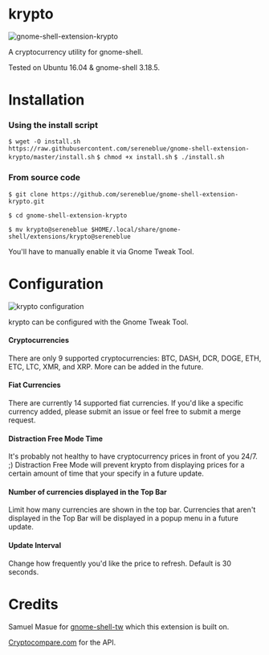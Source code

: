 # krypto

![gnome-shell-extension-krypto](https://raw.githubusercontent.com/sereneblue/gnome-shell-extension-krypto/master/screenshot.png?raw=true)

A cryptocurrency utility for gnome-shell.

Tested on Ubuntu 16.04 & gnome-shell 3.18.5.

# Installation

### Using the install script
`$ wget -O install.sh https://raw.githubusercontent.com/sereneblue/gnome-shell-extension-krypto/master/install.sh`
`$ chmod +x install.sh`
`$ ./install.sh`

### From source code

`$ git clone https://github.com/sereneblue/gnome-shell-extension-krypto.git`

`$ cd gnome-shell-extension-krypto`

`$ mv krypto@sereneblue $HOME/.local/share/gnome-shell/extensions/krypto@sereneblue`

You'll have to manually enable it via Gnome Tweak Tool.

# Configuration

![krypto configuration](https://raw.githubusercontent.com/sereneblue/gnome-shell-extension-krypto/master/configuration.png?raw=true)

krypto can be configured with the Gnome Tweak Tool.

#### Cryptocurrencies
There are only 9 supported cryptocurrencies: BTC, DASH, DCR, DOGE, ETH, ETC, LTC, XMR, and XRP. More can be added in the future.

#### Fiat Currencies
There are currently 14 supported fiat currencies. If you'd like a specific currency added, please submit an issue or feel free to submit a merge request.

#### Distraction Free Mode Time
It's probably not healthy to have cryptocurrency prices in front of you 24/7. ;) Distraction Free Mode will prevent krypto from displaying prices for a certain amount of time that your specify in a future update.

#### Number of currencies displayed in the Top Bar
Limit how many currencies are shown in the top bar. Currencies that aren't displayed in the Top Bar will be displayed in a popup menu in a future update.

#### Update Interval
Change how frequently you'd like the price to refresh. Default is 30 seconds.

# Credits

Samuel Masue for [gnome-shell-tw](https://github.com/smasue/gnome-shell-tw) which this extension is built on.

[Cryptocompare.com](https://www.cryptocompare.com/api/) for the API.
